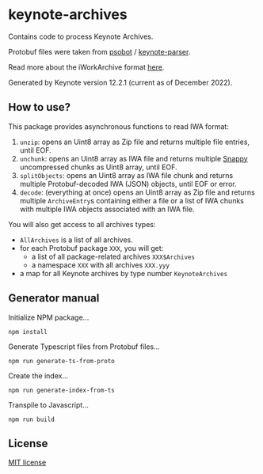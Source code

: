 # keynote-archives

Contains code to process Keynote Archives.

Protobuf files were taken from  [psobot](https://github.com/psobot) / [keynote-parser](https://github.com/psobot/keynote-parser).

Read more about the iWorkArchive format [here](https://github.com/obriensp/iWorkFileFormat).

Generated by Keynote version 12.2.1 (current as of December 2022).

## How to use?

This package provides asynchronous functions to read IWA format:

1. `unzip`: opens an Uint8 array as Zip file and returns multiple file entries, until EOF.
2. `unchunk`: opens an Uint8 array as IWA file and returns multiple [Snappy](https://www.npmjs.com/package/snappy) uncompressed chunks as Uint8 array, until EOF.
3. `splitObjects`: opens an Uint8 array as IWA file chunk and returns multiple Protobuf-decoded IWA (JSON) objects, until EOF or error.
4. `decode`: (everything at once) opens an Uint8 array as Zip file and returns multiple `ArchiveEntry`s containing either a file or a list of IWA chunks with multiple IWA objects associated with an IWA file.

You will also get access to all archives types:

* `AllArchives` is a list of all archives.
* for each Protobuf package `XXX`, you will get:
  * a list of all package-related archives `XXX$Archives`
  * a namespace `XXX` with all archives `XXX.yyy`
* a map for all Keynote archives by type number `KeynoteArchives`

## Generator manual

Initialize NPM package...

```
npm install
```

Generate Typescript files from Protobuf files...

```
npm run generate-ts-from-proto
```

Create the index...

```
npm run generate-index-from-ts
```

Transpile to Javascript...

```
npm run build
```

## License

[MIT license](LICENSE)

